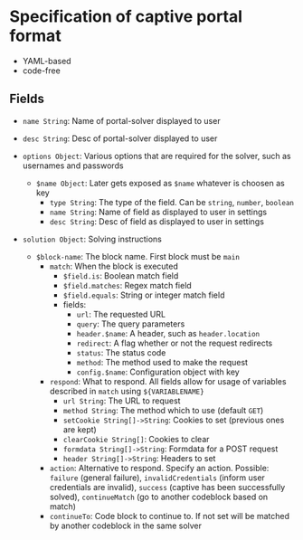 # Specification of captive portal format

- YAML-based
- code-free

## Fields

- `name String`: Name of portal-solver displayed to user
- `desc String`: Desc of portal-solver displayed to user
- `options Object`: Various options that are required for the solver, such as usernames and passwords
	- `$name Object`: Later gets exposed as `$name` whatever is choosen as key
		- `type String`: The type of the field. Can be `string`, `number`, `boolean`
		- `name String`: Name of field as displayed to user in settings
		- `desc String`: Desc of field as displayed to user in settings

- `solution Object`: Solving instructions
	- `$block-name`: The block name. First block must be `main`
		- `match`: When the block is executed
			- `$field.is`: Boolean match field
			- `$field.matches`: Regex match field
			- `$field.equals`: String or integer match field
			- fields:
				- `url`: The requested URL
				- `query`: The query parameters
				- `header.$name`: A header, such as `header.location`
				- `redirect`: A flag whether or not the request redirects
				- `status`: The status code
				- `method`: The method used to make the request
				- `config.$name`: Configuration object with key
		- `respond`: What to respond. All fields allow for usage of variables described in `match` using `${VARIABLENAME}`
			- `url String`: The URL to request
			- `method String`: The method which to use (default `GET`)
			- `setCookie String[]->String`: Cookies to set (previous ones are kept)
			- `clearCookie String[]`: Cookies to clear
			- `formdata String[]->String`: Formdata for a POST request
			- `header String[]->String`: Headers to set
		- `action`: Alternative to respond. Specify an action. Possible: `failure` (general failure), `invalidCredentials` (inform user credentials are invalid), `success` (captive has been successfully solved), `continueMatch` (go to another codeblock based on match)
		- `continueTo`: Code block to continue to. If not set will be matched by another codeblock in the same solver
